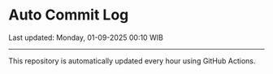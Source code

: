 # Auto Commit Log

Last updated: Monday, 01-09-2025 00:10 WIB

---

This repository is automatically updated every hour using GitHub Actions.
